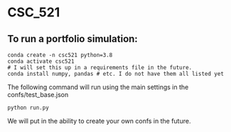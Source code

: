 # CSC_521

## To run a portfolio simulation:

```
conda create -n csc521 python=3.8
conda activate csc521
# I will set this up in a requirements file in the future.
conda install numpy, pandas # etc. I do not have them all listed yet
```

The following command will run using the main settings in the confs/test_base.json

```
python run.py
```

We will put in the ability to create your own confs in the future.